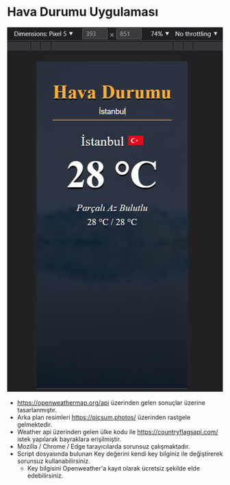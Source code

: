 # Hava Durumu Uygulaması
![](WeatherApp.png "Title")
* https://openweathermap.org/api üzerinden gelen sonuçlar üzerine tasarlanmıştır.
* Arka plan resimleri https://picsum.photos/ üzerinden rastgele gelmektedir.
* Weather api üzerinden gelen ülke kodu ile https://countryflagsapi.com/ istek yapılarak bayraklara erişilmiştir.
* Mozilla / Chrome / Edge tarayıcılarda sorunsuz çalışmaktadır.
* Script dosyasında bulunan Key değerini kendi key bilginiz ile değiştirerek sorunsuz kullanabilirsiniz.
    * Key bilgisini Openweather'a kayıt olarak ücretsiz şekilde elde edebilirsiniz.